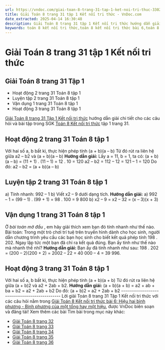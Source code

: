 ```yaml
---
url: https://vndoc.com/giai-toan-8-trang-31-tap-1-ket-noi-tri-thuc-330213
title: Giải Toán 8 trang 31 tập 1 Kết nối tri thức - VnDoc.com
date_extracted: 2025-04-14 16:30:48
description: Giải Toán 8 trang 31 tập 1 Kết nối tri thức hướng dẫn giải chi tiết các câu hỏi và bài tập trong SGK Toán 8 Kết nối tri thức tập 1.
keywords: toán 8 kết nối tri thức,toán 8 kết nối tri thức bài 6,toán 8 bài 6 Hiệu hai bình phương Bình phương của một tổng hay một hiệu,toán lớp 8 kết nối tri thức,giải toán 8 kết nối tri thức,bài 6 Hiệu hai bình phương Bình phương của một tổng hay một hiệu,toán 8 bài 6 kết nối tri thức,toán 8 bài 6,toán lớp 8 bài 6,toán 8 trang 31,giải toán 8 trang 31,giải toán lớp 8 trang 31,toán lớp 8 trang 31,toán lớp 8 bài 6 trang 31,toán 8 bài 6 trang 31,luyện tập 2 sgk toán 6 tập 1,vận dụng 1 sgk toán 6 tập 1
---
```


# Giải Toán 8 trang 31 tập 1 Kết nối tri thức
## **Giải Toán 8 trang 31 Tập 1**
  * Hoạt động 2 trang 31 Toán 8 tập 1
  * Luyện tập 2 trang 31 Toán 8 tập 1
  * Vận dụng 1 trang 31 Toán 8 tập 1
  * Hoạt động 3 trang 31 Toán 8 tập 1

[Giải Toán 8 trang 31 Tập 1 Kết nối tri thức](<https://vndoc.com/giai-toan-8-trang-31-tap-1-ket-noi-tri-thuc-330213>) hướng dẫn giải chi tiết cho các câu hỏi và bài tập trong SGK [Toán 8 Kết nối tri thức](<https://vndoc.com/toan-8-ket-noi-tri-thuc>) tập 1 trang 31.
## Hoạt động 2 trang 31 Toán 8 tập 1
Với hai số a, b bất kì, thực hiện phép tính \(a + b\)\(a – b\)
Từ đó rút ra liên hệ giữa a2 – b2 và \(a + b\)\(a – b\)
**Hướng dẫn giải:**
Lấy a = 11, b = 1, ta có:
\(a + b\)\(a – b\) = \(11 + 1\) . \(11 – 1\)
= 12 . 10 = 120
a2 – b2 = 112 – 12 = 121 – 1 = 120
Do đó: a2 – b2 = \(a + b\)\(a – b\)
## Luyện tập 2 trang 31 Toán 8 tập 1
a\) Tính nhanh: 992 – 1
b\) Viết x2 – 9 dưới dạng tích.
**Hướng dẫn giải:**
a\) 992 – 1 = \(99 – 1\) . \(99 + 1\)
= 98 . 100 = 9 800
b\) x2 – 9 = x2 – 32 = \(x – 3\)\(x + 3\)
## Vận dụng 1 trang 31 Toán 8 tập 1
Ở _bài toán mở đầu_ , em hãy giải thích xem bạn đó tính nhanh như thế nào.
Bài toán: Trong một trò chơi trí tuệ trên truyền hình dành cho học sinh, người dẫn chương trình yêu cầu các bạn học sinh cho biết kết quả phép tính 198 . 202. Ngay lập tức một bạn đã chỉ ra kết quả đúng. Bạn ấy tính như thế nào mà nhanh thế nhỉ?
**Hướng dẫn giải:**
Bạn ấy đã tính nhanh như sau:
198 . 202 = \(200 – 2\)\(200 + 2\)
= 2002 – 22
= 40 000 – 4
= 39 996.
## Hoạt động 3 trang 31 Toán 8 tập 1
Với hai số a, b bất kì, thực hiện phép tính \(a + b\)\(a + b\)
Từ đó rút ra liên hệ giữa \(a + b\)2 và a2 \+ 2ab + b2.
**Hướng dẫn giải:**
\(a + b\)\(a + b\) = a2 \+ ab + ba + b2
= a2 \+ 2ab + b2
Do đó: \(a + b\)2 = a2 \+ 2ab + b2
\-----------------------------------------------
Lời giải Toán 8 trang 31 Tập 1 Kết nối tri thức với các câu hỏi nằm trong [Giải Toán 8 Kết nối tri thức bài 6: Hiệu hai bình phương - Bình phương của một tổng hay một hiệu](<https://vndoc.com/toan-8-ket-noi-tri-thuc-bai-6-294889>), được VnDoc biên soạn và đăng tải\!
Xem thêm các bài Tìm bài trong mục này khác:
  * [Giải Toán 8 trang 32](</giai-toan-8-trang-32-tap-1-ket-noi-tri-thuc-330217>)
  * [Giải Toán 8 trang 33](</giai-toan-8-trang-33-tap-1-ket-noi-tri-thuc-330219>)
  * [Giải Toán 8 trang 34](</giai-toan-8-trang-34-tap-1-ket-noi-tri-thuc-330220>)
  * [Giải Toán 8 trang 35](</giai-toan-8-trang-35-tap-1-ket-noi-tri-thuc-330222>)
  * [Giải Toán 8 trang 36](</giai-toan-8-trang-36-tap-1-ket-noi-tri-thuc-330223>)

